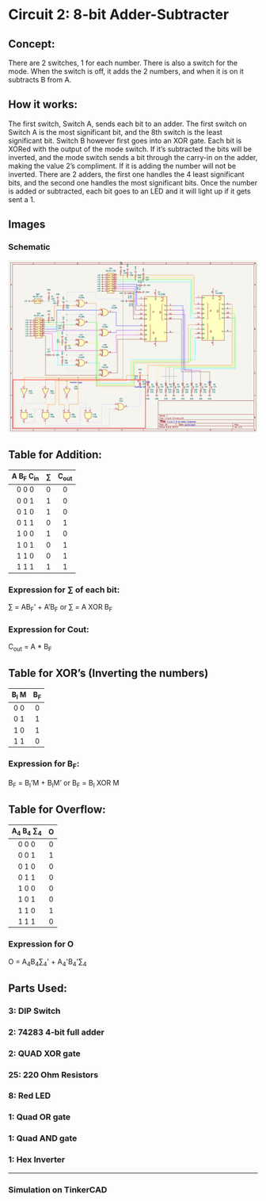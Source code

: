 # Circuit 2: 8-bit Adder-Subtracter 
## Concept:
There are 2 switches, 1 for each number. There is also a switch for the mode. When the switch is off, it adds the 2 numbers, and when it is on it subtracts B from A. 
## How it works:
The first switch, Switch A, sends each bit to an adder. The first switch on Switch A is the most significant bit, and the 8th switch is the least significant bit. Switch B however first goes into an XOR gate. Each bit is XORed with the output of the mode switch. If it’s subtracted the bits will be inverted, and the mode switch sends a bit through the carry-in on the adder, making the value 2’s compliment. If it is adding the number will not be inverted. There are 2 adders, the first one handles the 4 least significant bits, and the second one handles the most significant bits. Once the number is added or subtracted, each bit goes to an LED and it will light up if it gets sent a 1. 

## Images
### Schematic
![Circuit 2 Schematic](Circuit_2_Schematic.png)

## Table for Addition:		
| A B<sub>F</sub> C<sub>in</sub> | ∑   | C<sub>out</sub> |	
| :----------: | :-: | :----: |
| 0 0 0	       | 0	 | 0      | 
| 0 0 1 	     | 1	 | 0	    |	
| 0 1 0        | 1   | 0	    |	
| 0 1 1        | 0	 | 1	    |
| 1 0 0	       | 1	 | 0      |
| 1 0 1        | 0	 | 1      |
| 1 1 0	       | 0   | 1      |
| 1 1 1        | 1   | 1      |

### Expression for ∑ of each bit:
∑ = AB<sub>F</sub>’ + A’B<sub>F</sub> or ∑ = A XOR B<sub>F</sub>

### Expression for Cout:
C<sub>out</sub> = A * B<sub>F</sub>

## Table for XOR’s (Inverting the numbers)
|B<sub>I</sub> M |	B<sub>F</sub> |
| :---: | :--: |
| 0	0   | 0    |
| 0 1   | 1    |
| 1 0   | 1    |
| 1 1   | 0    |

### Expression for B<sub>F</sub>: 
B<sub>F</sub> = B<sub>I</sub>’M + B<sub>I</sub>M’ or B<sub>F</sub> = B<sub>I</sub> XOR M

## Table for Overflow:	
| A<sub>4</sub> B<sub>4</sub> ∑<sub>4</sub> | O |
| :----------: | :-: |
| 0 0 0	       | 0	 | 
| 0 0 1 	     | 1	 |
| 0 1 0        | 0   |
| 0 1 1        | 0	 |
| 1 0 0	       | 0	 |
| 1 0 1        | 0	 |
| 1 1 0	       | 1   |
| 1 1 1        | 0   |

### Expression for O
O = A<sub>4</sub>B<sub>4</sub>∑<sub>4</sub>' + A<sub>4</sub>'B<sub>4</sub>'∑<sub>4</sub>

## Parts Used:
### 3: DIP Switch
### 2: 74283 4-bit full adder
### 2: QUAD XOR gate
### 25: 220 Ohm Resistors
### 8: Red LED
### 1: Quad OR gate
### 1: Quad AND gate
### 1: Hex Inverter

***
### Simulation on TinkerCAD
